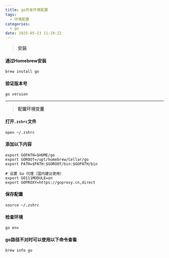 ```yaml
---
title: go开发环境配置
tags:
  - 环境配置
categories:
  - go
date: 2025-05-23 11:19:22
---
```


> **********安装**********
<!-- more -->



####  通过Homebrew安装
```
brew install go
```

####  验证版本号
```
go version
```

----

> **********配置环境变量**********

####  打开```.zshrc```文件
```
open ~/.zshrc
```
####  添加以下内容
```
export GOPATH=$HOME/go
export GOROOT=/opt/homebrew/Cellar/go
export PATH=$PATH:$GOROOT/bin:$GOPATH/bin

# 设置 Go 代理（国内建议使用）
export GO111MODULE=on
export GOPROXY=https://goproxy.cn,direct
```


####  保存配置
```
source ~/.zshrc
```

####  检查环境
```
go env
```
#### go路径不对时可以使用以下命令查看
```
brew info go
```
